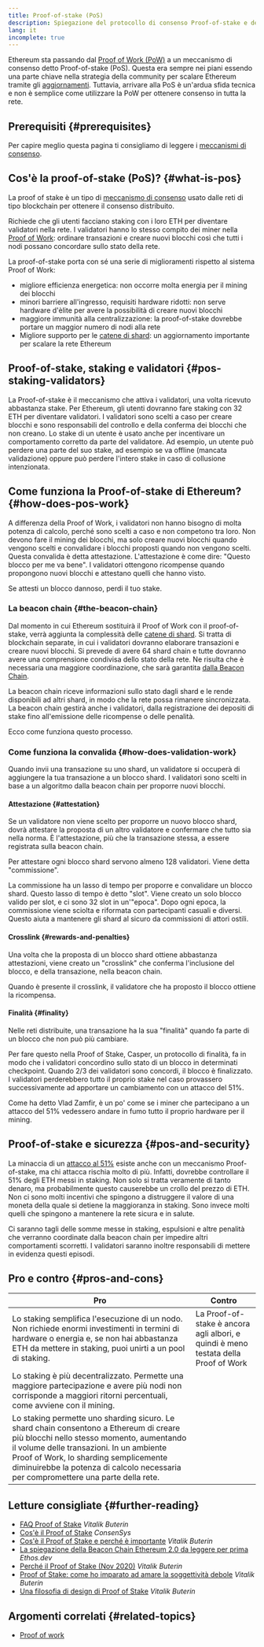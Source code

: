 ```yaml
---
title: Proof-of-stake (PoS)
description: Spiegazione del protocollo di consenso Proof-of-stake e del suo ruolo in Ethereum.
lang: it
incomplete: true
---
```


Ethereum sta passando dal [Proof of Work (PoW)](/developers/docs/consensus-mechanisms/pow/) a un meccanismo di consenso detto Proof-of-stake (PoS). Questa era sempre nei piani essendo una parte chiave nella strategia della community per scalare Ethereum tramite gli [aggiornamenti](/upgrades/). Tuttavia, arrivare alla PoS è un'ardua sfida tecnica e non è semplice come utilizzare la PoW per ottenere consenso in tutta la rete.

## Prerequisiti {#prerequisites}

Per capire meglio questa pagina ti consigliamo di leggere i [meccanismi di consenso](/developers/docs/consensus-mechanisms/).

## Cos'è la proof-of-stake (PoS)? {#what-is-pos}

La proof of stake è un tipo di [meccanismo di consenso](/developers/docs/consensus-mechanisms/) usato dalle reti di tipo blockchain per ottenere il consenso distribuito.

Richiede che gli utenti facciano staking con i loro ETH per diventare validatori nella rete. I validatori hanno lo stesso compito dei miner nella [Proof of Work](/developers/docs/consensus-mechanisms/pow/): ordinare transazioni e creare nuovi blocchi così che tutti i nodi possano concordare sullo stato della rete.

La proof-of-stake porta con sé una serie di miglioramenti rispetto al sistema Proof of Work:

- migliore efficienza energetica: non occorre molta energia per il mining dei blocchi
- minori barriere all'ingresso, requisiti hardware ridotti: non serve hardware d'èlite per avere la possibilità di creare nuovi blocchi
- maggiore immunità alla centralizzazione: la proof-of-stake dovrebbe portare un maggior numero di nodi alla rete
- Migliore supporto per le [catene di shard](/upgrades/sharding/): un aggiornamento importante per scalare la rete Ethereum

## Proof-of-stake, staking e validatori {#pos-staking-validators}

La Proof-of-stake è il meccanismo che attiva i validatori, una volta ricevuto abbastanza stake. Per Ethereum, gli utenti dovranno fare staking con 32 ETH per diventare validatori. I validatori sono scelti a caso per creare blocchi e sono responsabili del controllo e della conferma dei blocchi che non creano. Lo stake di un utente è usato anche per incentivare un comportamento corretto da parte del validatore. Ad esempio, un utente può perdere una parte del suo stake, ad esempio se va offline (mancata validazione) oppure può perdere l'intero stake in caso di collusione intenzionata.

## Come funziona la Proof-of-stake di Ethereum? {#how-does-pos-work}

A differenza della Proof of Work, i validatori non hanno bisogno di molta potenza di calcolo, perché sono scelti a caso e non competono tra loro. Non devono fare il mining dei blocchi, ma solo creare nuovi blocchi quando vengono scelti e convalidare i blocchi proposti quando non vengono scelti. Questa convalida è detta attestazione. L'attestazione è come dire: "Questo blocco per me va bene". I validatori ottengono ricompense quando propongono nuovi blocchi e attestano quelli che hanno visto.

Se attesti un blocco dannoso, perdi il tuo stake.

### La beacon chain {#the-beacon-chain}

Dal momento in cui Ethereum sostituirà il Proof of Work con il proof-of-stake, verrà aggiunta la complessità delle [catene di shard](/upgrades/sharding/). Si tratta di blockchain separate, in cui i validatori dovranno elaborare transazioni e creare nuovi blocchi. Si prevede di avere 64 shard chain e tutte dovranno avere una comprensione condivisa dello stato della rete. Ne risulta che è necessaria una maggiore coordinazione, che sarà garantita [dalla Beacon Chain](/upgrades/beacon-chain/).

La beacon chain riceve informazioni sullo stato dagli shard e le rende disponibili ad altri shard, in modo che la rete possa rimanere sincronizzata. La beacon chain gestirà anche i validatori, dalla registrazione dei depositi di stake fino all'emissione delle ricompense o delle penalità.

Ecco come funziona questo processo.

### Come funziona la convalida {#how-does-validation-work}

Quando invii una transazione su uno shard, un validatore si occuperà di aggiungere la tua transazione a un blocco shard. I validatori sono scelti in base a un algoritmo dalla beacon chain per proporre nuovi blocchi.

#### Attestazione {#attestation}

Se un validatore non viene scelto per proporre un nuovo blocco shard, dovrà attestare la proposta di un altro validatore e confermare che tutto sia nella norma. È l'attestazione, più che la transazione stessa, a essere registrata sulla beacon chain.

Per attestare ogni blocco shard servono almeno 128 validatori. Viene detta "commissione".

La commissione ha un lasso di tempo per proporre e convalidare un blocco shard. Questo lasso di tempo è detto "slot". Viene creato un solo blocco valido per slot, e ci sono 32 slot in un'"epoca". Dopo ogni epoca, la commissione viene sciolta e riformata con partecipanti casuali e diversi. Questo aiuta a mantenere gli shard al sicuro da commissioni di attori ostili.

#### Crosslink {#rewards-and-penalties}

Una volta che la proposta di un blocco shard ottiene abbastanza attestazioni, viene creato un "crosslink" che conferma l'inclusione del blocco, e della transazione, nella beacon chain.

Quando è presente il crosslink, il validatore che ha proposto il blocco ottiene la ricompensa.

#### Finalità {#finality}

Nelle reti distribuite, una transazione ha la sua "finalità" quando fa parte di un blocco che non può più cambiare.

Per fare questo nella Proof of Stake, Casper, un protocollo di finalità, fa in modo che i validatori concordino sullo stato di un blocco in determinati checkpoint. Quando 2/3 dei validatori sono concordi, il blocco è finalizzato. I validatori perderebbero tutto il proprio stake nel caso provassero successivamente ad apportare un cambiamento con un attacco del 51%.

Come ha detto Vlad Zamfir, è un po' come se i miner che partecipano a un attacco del 51% vedessero andare in fumo tutto il proprio hardware per il mining.

## Proof-of-stake e sicurezza {#pos-and-security}

La minaccia di un [attacco al 51%](https://www.investopedia.com/terms/1/51-attack.asp) esiste anche con un meccanismo Proof-of-stake, ma chi attacca rischia molto di più. Infatti, dovrebbe controllare il 51% degli ETH messi in staking. Non solo si tratta veramente di tanto denaro, ma probabilmente questo causerebbe un crollo del prezzo di ETH. Non ci sono molti incentivi che spingono a distruggere il valore di una moneta della quale si detiene la maggioranza in staking. Sono invece molti quelli che spingono a mantenere la rete sicura e in salute.

Ci saranno tagli delle somme messe in staking, espulsioni e altre penalità che verranno coordinate dalla beacon chain per impedire altri comportamenti scorretti. I validatori saranno inoltre responsabili di mettere in evidenza questi episodi.

## Pro e contro {#pros-and-cons}

| Pro                                                                                                                                                                                                                                                                                                             | Contro                                                                              |
| --------------------------------------------------------------------------------------------------------------------------------------------------------------------------------------------------------------------------------------------------------------------------------------------------------------- | ----------------------------------------------------------------------------------- |
| Lo staking semplifica l'esecuzione di un nodo. Non richiede enormi investimenti in termini di hardware o energia e, se non hai abbastanza ETH da mettere in staking, puoi unirti a un pool di staking.                                                                                                          | La Proof-of-stake è ancora agli albori, e quindi è meno testata della Proof of Work |
| Lo staking è più decentralizzato. Permette una maggiore partecipazione e avere più nodi non corrisponde a maggiori ritorni percentuali, come avviene con il mining.                                                                                                                                             |                                                                                     |
| Lo staking permette uno sharding sicuro. Le shard chain consentono a Ethereum di creare più blocchi nello stesso momento, aumentando il volume delle transazioni. In un ambiente Proof of Work, lo sharding semplicemente diminuirebbe la potenza di calcolo necessaria per compromettere una parte della rete. |                                                                                     |

## Letture consigliate {#further-reading}

- [FAQ Proof of Stake](https://vitalik.ca/general/2017/12/31/pos_faq.html) _Vitalik Buterin_
- [Cos'è il Proof of Stake](https://consensys.net/blog/blockchain-explained/what-is-proof-of-stake/) _ConsenSys_
- [Cos'è il Proof of Stake e perché è importante](https://bitcoinmagazine.com/culture/what-proof-of-stake-is-and-why-it-matters-1377531463) _Vitalik Buterin_
- [La spiegazione della Beacon Chain Ethereum 2.0 da leggere per prima](https://ethos.dev/beacon-chain/) _Ethos.dev_
- [Perché il Proof of Stake (Nov 2020)](https://vitalik.ca/general/2020/11/06/pos2020.html) _Vitalik Buterin_
- [Proof of Stake: come ho imparato ad amare la soggettività debole](https://blog.ethereum.org/2014/11/25/proof-stake-learned-love-weak-subjectivity/) _Vitalik Buterin_
- [Una filosofia di design di Proof of Stake](https://medium.com/@VitalikButerin/a-proof-of-stake-design-philosophy-506585978d51) _Vitalik Buterin_

## Argomenti correlati {#related-topics}

- [Proof of work](/developers/docs/consensus-mechanisms/pow/)
